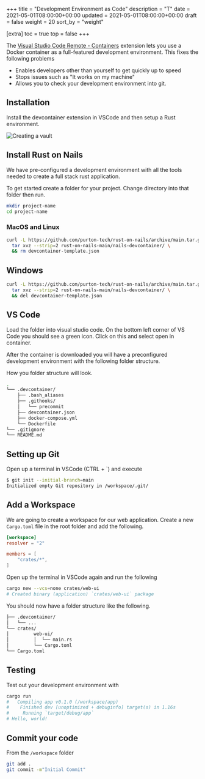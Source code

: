 +++
title = "Development Environment as Code"
description = "T"
date = 2021-05-01T08:00:00+00:00
updated = 2021-05-01T08:00:00+00:00
draft = false
weight = 20
sort_by = "weight"


[extra]
toc = true
top = false
+++

The [Visual Studio Code Remote - Containers](https://code.visualstudio.com/docs/remote/containers) extension lets you use a Docker container as a full-featured development environment. This fixes the following problems

* Enables developers other than yourself to get quickly up to speed
* Stops issues such as "It works on my machine"
* Allows you to check your development environment into git.

## Installation

Install the devcontainer extension in VSCode and then setup a Rust environment.

![Creating a vault](/containers-extension.png)

## Install Rust on Nails

We have pre-configured a development environment with all the tools needed to create a full stack rust application.

To get started create a folder for your project. Change directory into that folder then run.

```sh
mkdir project-name
cd project-name
```

### MacOS and Linux

```sh
curl -L https://github.com/purton-tech/rust-on-nails/archive/main.tar.gz | \
  tar xvz --strip=2 rust-on-nails-main/nails-devcontainer/ \
  && rm devcontainer-template.json
```

## Windows

```sh
curl -L https://github.com/purton-tech/rust-on-nails/archive/main.tar.gz | \
  tar xvz --strip=2 rust-on-nails-main/nails-devcontainer/ \
  && del devcontainer-template.json
```

## VS Code

Load the folder into visual studio code. On the bottom left corner of VS Code you should see a green icon. Click on this and select open in container.

After the container is downloaded you will have a preconfigured development environment with the following folder structure.

How you folder structure will look.

```sh
.
└── .devcontainer/
    ├── .bash_aliases
    ├── .githooks/
    │   └── precommit
    ├── devcontainer.json
    ├── docker-compose.yml
    └── Dockerfile
└── .gitignore
└── README.md
```

## Setting up Git

Open up a terminal in VSCode (CTRL + `) and execute

```sh
$ git init --initial-branch=main
Initialized empty Git repository in /workspace/.git/
```

## Add a Workspace

We are going to create a workspace for our web application. Create a new `Cargo.toml` file in the root folder and add the following.

```toml
[workspace]
resolver = "2"

members = [
    "crates/*",
]
```

Open up the terminal in VSCode again and run the following

```sh
cargo new --vcs=none crates/web-ui
# Created binary (application) `crates/web-ui` package
```

You should now have a folder structure like the following.

```sh
├── .devcontainer/
│   └── ...
└── crates/
│         web-ui/
│         │  └── main.rs
│         └── Cargo.toml
└── Cargo.toml
```

## Testing

Test out your development environment with

```sh
cargo run
#   Compiling app v0.1.0 (/workspace/app)
#    Finished dev [unoptimized + debuginfo] target(s) in 1.16s
#     Running `target/debug/app`
# Hello, world!
```

## Commit your code

From the `/workspace` folder

```sh
git add .
git commit -m"Initial Commit"
```
